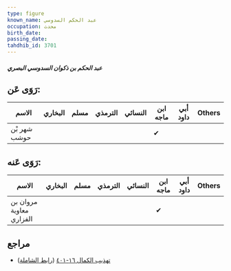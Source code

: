 ```yaml
---
type: figure
known_name: عبد الحكم السدوسي
occupation: محدث
birth_date:
passing_date:
tahdhib_id: 3701
---
```

##### عبد الحكم بن ذكوان السدوسي البصري

## رَوَى عَن:
| الاسم        | البخاري | مسلم | الترمذي | النسائي | ابن ماجه | أبي داود | Others |
| ------------ | ------- | ---- | ------- | ------- | -------- | -------- | ------ |
| شهر بْن حوشب |         |      |         |         | ✔        |          |        |
## رَوَى عَنه:
| الاسم                   | البخاري | مسلم | الترمذي | النسائي | ابن ماجه | أبي داود | Others |
| ----------------------- | ------- | ---- | ------- | ------- | -------- | -------- | ------ |
| مروان بن معاوية الفزاري |         |      |         |         | ✔        |          |        |
## مراجع
- [تهذيب الكمال ١٦-٤٠١](obsidian://open?vault=Tahdhib-al-Kamal&file=Figures/٣٧٠١-عبد%20الحكم%20بن%20ذكوان%20السدوسي%20البصري) ([رابط الشاملة](https://shamela.ws/book/3722/8394))